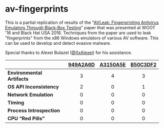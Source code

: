 # av-fingerprints

This is a partial replication of results of the "[AVLeak:
Fingerprinting Antivirus Emulators Through Black-Box Testing](https://www.usenix.org/system/files/conference/woot16/woot16-paper-blackthorne_update.pdf)" paper that was presented at WOOT '16 and Black Hat USA 2016. Techniques from the paper are used to leak "fingerprints" from the x86 Windows emulators of various AV software. This can be used to develop and detect evasive malware.

Special thanks to Alexei Bulazel ([@0xAlexei](https://twitter.com/0xAlexei)) for his assistance.

|   | [949A2A6D](949A2A6D.md) | [A3150A5E](A3150A5E.md) | [B50C3DF2](B50C3DF2.md) |
|:--|:-----------------------:|:--------:|:-----------------------:|
| **Environmental Artifacts** | 3 | 4 | 3 |
| **OS API Inconsistency**    | 2 | 0 | 1 |
| **Network Emulation**       | 0 | 0 | 0 |
| **Timing**                  | 0 | 0 | 0 |
| **Process Introspection**   | 0 | 0 | 0 |
| **CPU “Red Pills”**         | 0 | 0 | 0 |
